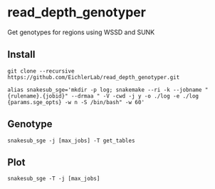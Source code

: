 # read_depth_genotyper
Get genotypes for regions using WSSD and SUNK

## Install
`git clone --recursive https://github.com/EichlerLab/read_depth_genotyper.git`

`alias snakesub_sge='mkdir -p log; snakemake --ri -k --jobname "{rulename}.{jobid}" --drmaa " -V -cwd -j y -o ./log -e ./log {params.sge_opts} -w n -S /bin/bash" -w 60'`

## Genotype
`snakesub_sge -j [max_jobs] -T get_tables`

## Plot
`snakesub_sge -T -j [max_jobs]`
